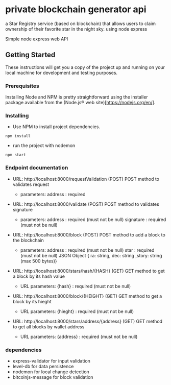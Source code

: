 # private blockchain generator api

a Star Registry service (based on blockchain) that allows users to claim ownership of their favorite star in the night sky. using node express 

Simple node express web API

## Getting Started
These instructions will get you a copy of the project up and running on your local machine for development and testing purposes.


### Prerequisites
Installing Node and NPM is pretty straightforward using the installer package available from the (Node.js® web site)[https://nodejs.org/en/].


### Installing
- Use NPM to install project dependencies.
```
npm install
```
- run  the project with nodemon
```
npm start
```


  

### Endpoint documentation
- URL: http://localhost:8000/requestValidation (POST)
POST method to validates request 
    - parameters:
            address : required

- URL: http://localhost:8000/validate (POST)
POST method to validates signature
    - parameters:
        address : required (must not be null)
        signature : required (must not be null)


- URL: http://localhost:8000/block (POST)
POST method to add a block to the blockchain
    - parameters:
        address : required (must not be null)
        star : required (must not be null) JSON Object { ra: string, dec: string ,story: string (max 500 bytes)}

- URL: http://localhost:8000/stars/hash/{HASH}  (GET)
GET method to get a block by its hash value
    - URL parameters:
        {hash} : required (must not be null)
        
- URL: http://localhost:8000/block/{HEIGHT}  (GET)
GET method to get a block by its hieght
    - URL parameters:
        {hieght} : required (must not be null)
        
- URL: http://localhost:8000/stars/address/{address}  (GET)
GET method to get all blocks by wallet address
    - URL parameters:
        {address} : required (must not be null)
        


 ### dependencies
 - express-validator for input validation
 - level-db for data persistence
 - nodemon for local change detection
 - bitcoinjs-message for block validation